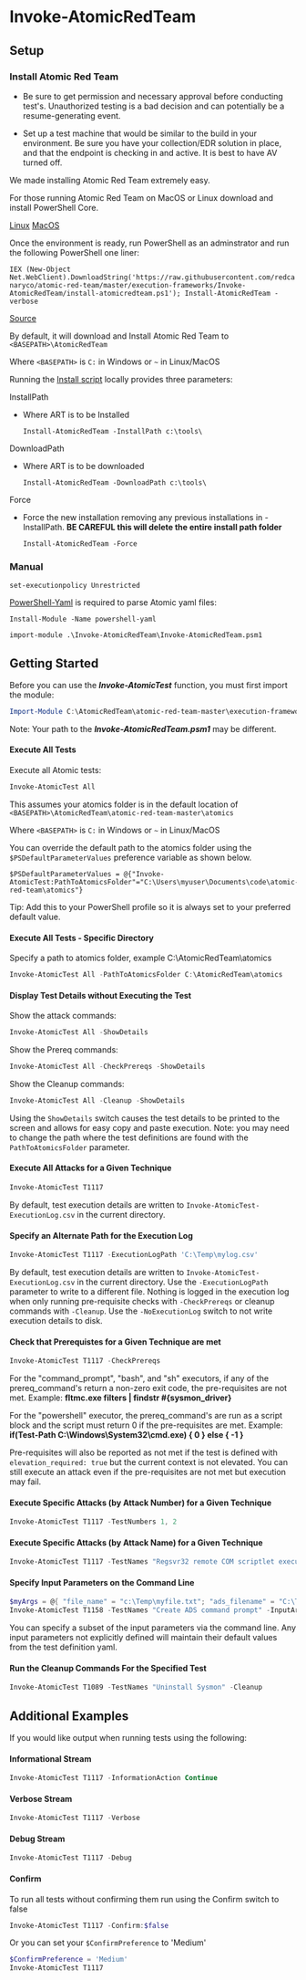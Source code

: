 # Invoke-AtomicRedTeam

## Setup

### Install Atomic Red Team

* Be sure to get permission and necessary approval before conducting test's. Unauthorized testing is a bad decision
and can potentially be a resume-generating event.

* Set up a test machine that would be similar to the build in your environment. Be sure you have your collection/EDR
solution in place, and that the endpoint is checking in and active. It is best to have AV turned off.

We made installing Atomic Red Team extremely easy.

For those running Atomic Red Team on MacOS or Linux download and install PowerShell Core.

[Linux](https://docs.microsoft.com/en-us/powershell/scripting/install/installing-powershell-core-on-linux?view=powershell-6)
[MacOS](https://docs.microsoft.com/en-us/powershell/scripting/install/installing-powershell-core-on-macos?view=powershell-6)

Once the environment is ready, run PowerShell as an adminstrator and run the following PowerShell one liner:

`IEX (New-Object Net.WebClient).DownloadString('https://raw.githubusercontent.com/redcanaryco/atomic-red-team/master/execution-frameworks/Invoke-AtomicRedTeam/install-atomicredteam.ps1'); Install-AtomicRedTeam -verbose`

[Source](install-atomicredteam.ps1)

By default, it will download and Install Atomic Red Team to `<BASEPATH>\AtomicRedTeam`

Where `<BASEPATH>` is `C:` in Windows or `~` in Linux/MacOS

Running the [Install script](install-atomicredteam.ps1) locally provides three parameters:

InstallPath
- Where ART is to be Installed

    `Install-AtomicRedTeam -InstallPath c:\tools\`

DownloadPath
- Where ART is to be downloaded

    `Install-AtomicRedTeam -DownloadPath c:\tools\`

Force
- Force the new installation removing any previous installations in -InstallPath. **BE CAREFUL this will delete the entire install path folder**
	
	`Install-AtomicRedTeam -Force`

### Manual


`set-executionpolicy Unrestricted`

[PowerShell-Yaml](https://github.com/cloudbase/powershell-yaml) is required to parse Atomic yaml files:


`Install-Module -Name powershell-yaml`

`import-module .\Invoke-AtomicRedTeam\Invoke-AtomicRedTeam.psm1`

## Getting Started

Before you can use the **_Invoke-AtomicTest_** function, you must first import the module:

```powershell
Import-Module C:\AtomicRedTeam\atomic-red-team-master\execution-frameworks\Invoke-AtomicRedTeam\Invoke-AtomicRedTeam\Invoke-AtomicRedTeam.psm1
```

Note: Your path to the **_Invoke-AtomicRedTeam.psm1_** may be different.

#### Execute All Tests

Execute all Atomic tests:

```powershell
Invoke-AtomicTest All
```

This assumes your atomics folder is in the default location of `<BASEPATH>\AtomicRedTeam\atomic-red-team-master\atomics`

Where `<BASEPATH>` is `C:` in Windows or `~` in Linux/MacOS

You can override the default path to the atomics folder using the `$PSDefaultParameterValues` preference variable as shown below.

```
$PSDefaultParameterValues = @{"Invoke-AtomicTest:PathToAtomicsFolder"="C:\Users\myuser\Documents\code\atomic-red-team\atomics"}
```

Tip: Add this to your PowerShell profile so it is always set to your preferred default value.

#### Execute All Tests - Specific Directory

Specify a path to atomics folder, example C:\AtomicRedTeam\atomics

```powershell
Invoke-AtomicTest All -PathToAtomicsFolder C:\AtomicRedTeam\atomics
```

#### Display Test Details without Executing the Test

Show the attack commands:

```powershell
Invoke-AtomicTest All -ShowDetails
```

Show the Prereq commands:

```powershell
Invoke-AtomicTest All -CheckPrereqs -ShowDetails
```

Show the Cleanup commands:

```powershell
Invoke-AtomicTest All -Cleanup -ShowDetails
```

Using the `ShowDetails` switch causes the test details to be printed to the screen and allows for easy copy and paste execution.
Note: you may need to change the path where the test definitions are found with the `PathToAtomicsFolder` parameter.

#### Execute All Attacks for a Given Technique

```powershell
Invoke-AtomicTest T1117
```

By default, test execution details are written to `Invoke-AtomicTest-ExecutionLog.csv` in the current directory.

#### Specify an Alternate Path for the Execution Log

```powershell
Invoke-AtomicTest T1117 -ExecutionLogPath 'C:\Temp\mylog.csv'
```

By default, test execution details are written to `Invoke-AtomicTest-ExecutionLog.csv` in the current directory. Use the `-ExecutionLogPath` parameter to write to a different file. Nothing is logged in the execution log when only running pre-requisite checks with `-CheckPrereqs` or cleanup commands with `-Cleanup`. Use the `-NoExecutionLog` switch to not write execution details to disk.

#### Check that Prerequistes for a Given Technique are met

```powershell
Invoke-AtomicTest T1117 -CheckPrereqs
```

For the "command_prompt", "bash", and "sh" executors, if any of the prereq_command's return a non-zero exit code, the pre-requisites are not met. Example: **fltmc.exe filters | findstr #{sysmon_driver}**

For the "powershell" executor, the prereq_command's are run as a script block and the script must return 0 if the pre-requisites are met. Example: **if(Test-Path C:\Windows\System32\cmd.exe) { 0 } else { -1 }**

Pre-requisites will also be reported as not met if the test is defined with `elevation_required: true` but the current context is not elevated. You can still execute an attack even if the pre-requisites are not met but execution may fail.

#### Execute Specific Attacks (by Attack Number) for a Given Technique

```powershell
Invoke-AtomicTest T1117 -TestNumbers 1, 2
```

#### Execute Specific Attacks (by Attack Name) for a Given Technique

```powershell
Invoke-AtomicTest T1117 -TestNames "Regsvr32 remote COM scriptlet execution","Regsvr32 local DLL execution"
```
#### Specify Input Parameters on the Command Line

```powershell
$myArgs = @{ "file_name" = "c:\Temp\myfile.txt"; "ads_filename" = "C:\Temp\ads-file.txt"  }
Invoke-AtomicTest T1158 -TestNames "Create ADS command prompt" -InputArgs $myArgs
```

You can specify a subset of the input parameters via the command line. Any input parameters not explicitly defined will maintain their default values from the test definition yaml.

#### Run the Cleanup Commands For the Specified Test

```powershell
Invoke-AtomicTest T1089 -TestNames "Uninstall Sysmon" -Cleanup
```

## Additional Examples

If you would like output when running tests using the following:

#### Informational Stream

```powershell
Invoke-AtomicTest T1117 -InformationAction Continue
```

#### Verbose Stream

```powershell
Invoke-AtomicTest T1117 -Verbose
```

#### Debug Stream

```powershell
Invoke-AtomicTest T1117 -Debug
```

#### Confirm

To run all tests without confirming them run using the Confirm switch to false

```powershell
Invoke-AtomicTest T1117 -Confirm:$false
```

Or you can set your `$ConfirmPreference` to 'Medium'

```powershell
$ConfirmPreference = 'Medium'
Invoke-AtomicTest T1117
```
